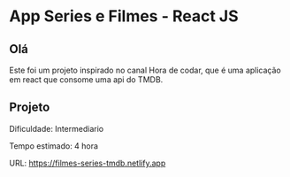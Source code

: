 # App Series e Filmes - React JS

## Olá

Este foi um projeto inspirado no canal Hora de codar, que é uma aplicação em react que consome uma api do TMDB.

## Projeto

Dificuldade: Intermediario

Tempo estimado: 4 hora

URL: https://filmes-series-tmdb.netlify.app
